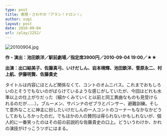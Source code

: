 ```yaml
---
type: post
title: 表現・さわやか『アラン！ドロン！』
author: sugi
layout: post
date: 2010-09-04
url: /play/2252/
---
```

<img alt="20100904.jpg" src="/images/play/20100904.jpg" class="alignleft" />

**作・演出：池田鉄洋／駅前劇場／指定席3900円／2010-09-04 19:00／★★**

**出演：出口結美子、佐藤真弓、いけだしん、岩本靖輝、池田鉄洋、菅原永二、村上航、伊藤明賢、佐藤貴史**

タイトルは内容にほとんど関係なくて、コントのオムニバス。これまでおもしろいのとそうでもないのがばらけているような感じがしていたが、今回はどれも水準以上の仕上がりだった（細かくみていくと以前と同工異曲なものも見受けられるのだが......）。ブルーメン、サバンナのゼブラとパンサー、避難訓練。そして意外なことに神主に扮したいけだしんの一人コントのコーナーもなかなかどうしておもしろかったのだ。でもほかの人の賛同は得られないかもしれないが、個人的に一番笑ったのはその前の前説的な佐藤貴史の口上。どういうわけか、かれの演技がけっこうツボにはまる。

